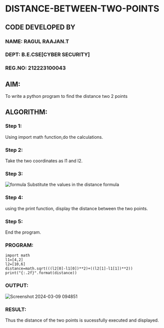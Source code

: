 # DISTANCE-BETWEEN-TWO-POINTS
## CODE DEVELOPED BY
### NAME: RAGUL RAAJAN.T 
### DEPT: B.E.CSE[CYBER SECURITY]
### REG.NO: 212223100043


## AIM:
To write a python program to find the distance two 2 points
## ALGORITHM:
### Step 1: 
Using import math function,do the calculations.
### Step 2: 
Take the two coordinates as l1 and l2.
### Step 3: 
![formula](/formula.JPG)
Substitute the values in the distance formula  
### Step 4: 
using the print function, display the distance between the two points.
### Step 5: 
End the program.
### PROGRAM:
  
```
import math
l1=[4,2]
l2=[10,6]
distance=math.sqrt(((l2[0]-l1[0])**2)+((l2[1]-l1[1])**2))
print("{:.2f}".format(distance))

```

### OUTPUT:
![Screenshot 2024-03-09 094851](https://github.com/RAGULRAAJAN/DISTANCE-BETWEEN-TWO-POINTS/assets/147473144/1174e28b-b59c-485b-8a59-c867ad76022f)


### RESULT:
Thus the distance of the two points is sucessfully executed and displayed.
